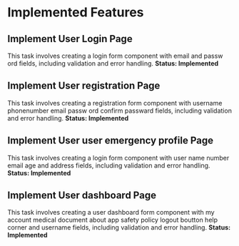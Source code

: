 # Implemented Features
## Implement User Login Page
This task involves creating a login form component with email and passw
 ord fields, including validation and error handling.
**Status: Implemented**

## Implement User registration Page
This task involves creating a registration form component with username phonenumber email passw
 ord confirm passward fields, including validation and error handling.
**Status: Implemented**

## Implement User user emergency profile Page
This task involves creating a login form component with user name number  email age and address fields, including validation and error handling.
**Status: Implemented**

## Implement User dashboard Page
This task involves creating a user dashboard form component with my account medical document about app safety policy logout boutton help corner and username fields, including validation and error handling.
**Status: Implemented**

